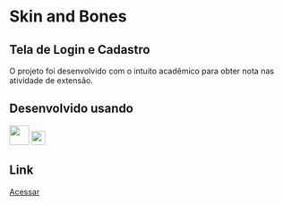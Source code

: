 # Skin and Bones

## Tela de Login e Cadastro
O projeto foi desenvolvido com o intuito acadêmico para obter nota nas atividade de extensão.
<br />

 
## Desenvolvido usando
 
<div>


<img width="35px" src="https://upload.wikimedia.org/wikipedia/commons/thumb/6/61/HTML5_logo_and_wordmark.svg/640px-HTML5_logo_and_wordmark.svg.png" />
<img width="25px" src="https://upload.wikimedia.org/wikipedia/commons/thumb/d/d5/CSS3_logo_and_wordmark.svg/726px-CSS3_logo_and_wordmark.svg.png" />

</div>

## Link
<a href="https://itseduardolima.github.io/loja-virtual/index.html">Acessar</a>
